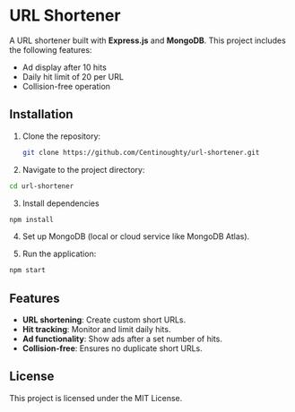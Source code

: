 # URL Shortener

A URL shortener built with **Express.js** and **MongoDB**. This project includes the following features:

- Ad display after 10 hits
- Daily hit limit of 20 per URL
- Collision-free operation

## Installation

1. Clone the repository:

   ```bash
   git clone https://github.com/Centinoughty/url-shortener.git
   ```

2. Navigate to the project directory:

```bash
cd url-shortener
```

3. Install dependencies

```bash
npm install
```

4. Set up MongoDB (local or cloud service like MongoDB Atlas).

5. Run the application:

```bash
npm start
```

## Features

- **URL shortening**: Create custom short URLs.
- **Hit tracking**: Monitor and limit daily hits.
- **Ad functionality**: Show ads after a set number of hits.
- **Collision-free**: Ensures no duplicate short URLs.

## License

This project is licensed under the MIT License.
